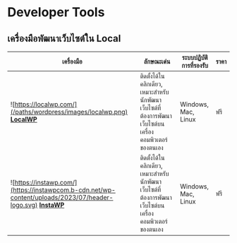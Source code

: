 # Developer Tools

## เครื่องมือพัฒนาเว็บไซต์ใน Local
| เครื่องมือ | ลักษณะเด่น | ระบบปฏิบัติการที่รองรับ | ราคา |
| --- | --- | --- | --- |
| ![https://localwp.com/](/paths/wordpress/images/localwp.png)  **[LocalWP](https://localwp.com/)** | ติดตั้งได้ในคลิกเดียว, เหมาะสำหรับนักพัฒนาเว็บไซต์ที่ต้องการพัฒนาเว็บไซต์บนเครื่องคอมพิวเตอร์ของตนเอง | Windows, Mac, Linux | ฟรี |
| ![https://instawp.com/](https://instawpcom.b-cdn.net/wp-content/uploads/2023/07/header-logo.svg)  **[InstaWP](https://instawp.com/)**   | ติดตั้งได้ในคลิกเดียว, เหมาะสำหรับนักพัฒนาเว็บไซต์ที่ต้องการพัฒนาเว็บไซต์บนเครื่องคอมพิวเตอร์ของตนเอง | Windows, Mac, Linux | ฟรี |
